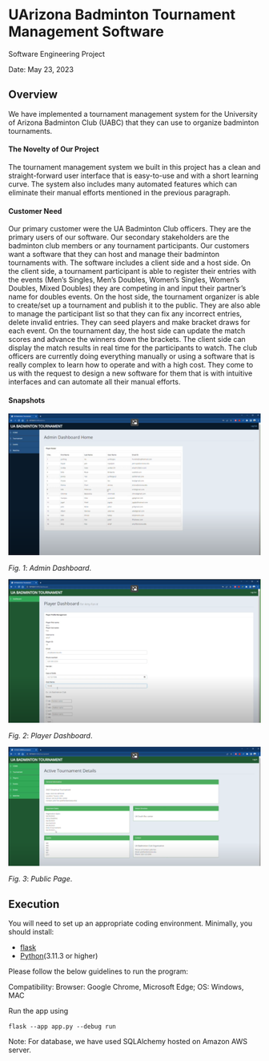 # UArizona Badminton Tournament Management Software

Software Engineering Project

Date: May 23, 2023

## Overview

We have implemented a tournament management system for the University of Arizona Badminton Club (UABC) that they can use to organize badminton tournaments.  

#### The Novelty of Our Project

The tournament management system we built  in this project has a clean and straight-forward user interface that is easy-to-use and with a short learning curve. The system also includes many automated features which can eliminate their manual efforts mentioned in the previous paragraph.

#### Customer Need

Our primary customer were the UA Badminton Club officers. They are the primary users of our software. Our secondary stakeholders are the badminton club members or any tournament participants. Our customers want a software that they can host and manage their badminton tournaments with. The software includes a client side and a host side. On the client side, a tournament participant is able to register their entries with the events (Men’s Singles, Men’s Doubles, Women’s Singles, Women’s Doubles, Mixed Doubles) they are competing in and input their partner’s name for doubles events. On the host side, the tournament organizer is able to create/set up a tournament and publish it to the public. They are also able to manage the participant list so that they can fix any incorrect entries, delete invalid entries. They can seed players and make bracket draws for each event. On the tournament day, the host side can update the match scores and advance the winners down the brackets. The client side can display the match results in real time for the participants to watch. The club officers are currently doing everything manually or using a software that is really complex to learn how to operate and with a high cost. They come to us with the request to design a new software for them that is with intuitive interfaces and can automate all their manual efforts.

#### Snapshots

![Picture 1](pic3.png)

*Fig. 1*: *Admin Dashboard*.

![Picture 2](pic2.png)

*Fig. 2*: *Player Dashboard*.

![Picture 3](pic1.png)

*Fig. 3*: *Public Page*.

## Execution

You will need to set up an appropriate coding environment.
Minimally, you should install:

* [flask]([https://git-scm.com/downloads](https://pypi.org/project/Flask/))
* [Python]([https://www.java.com/en/](https://www.python.org/downloads/))(3.11.3 or higher)

Please follow the below guidelines to run the program:

Compatibility:
Browser: Google Chrome, Microsoft Edge; OS: Windows, MAC

Run the app using 
```
flask --app app.py --debug run
```

Note: For database, we have used SQLAlchemy hosted on Amazon AWS server. 
